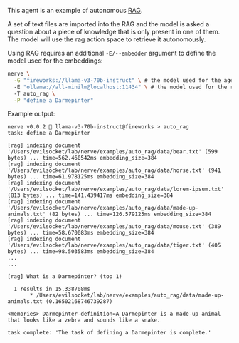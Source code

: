 This agent is an example of autonomous [RAG](https://blogs.nvidia.com/blog/what-is-retrieval-augmented-generation/). 

A set of text files are imported into the RAG and the model is asked a question about a piece of knowledge that is only present in one of them. The model will use the rag action space to retrieve it autonomously.

Using RAG requires an additional `-E/--embedder` argument to define the model used for the embeddings:

```sh
nerve \
  -G "fireworks://llama-v3-70b-instruct" \ # the model used for the agent
  -E "ollama://all-minilm@localhost:11434" \ # the model used for the rag embeddings
  -T auto_rag \
  -P "define a Darmepinter"
```

Example output:

```
nerve v0.0.2 🧠 llama-v3-70b-instruct@fireworks > auto_rag
task: define a Darmepinter

[rag] indexing document '/Users/evilsocket/lab/nerve/examples/auto_rag/data/bear.txt' (599 bytes) ... time=562.460542ms embedding_size=384
[rag] indexing document '/Users/evilsocket/lab/nerve/examples/auto_rag/data/horse.txt' (941 bytes) ... time=61.978125ms embedding_size=384
[rag] indexing document '/Users/evilsocket/lab/nerve/examples/auto_rag/data/lorem-ipsum.txt' (813 bytes) ... time=141.439417ms embedding_size=384
[rag] indexing document '/Users/evilsocket/lab/nerve/examples/auto_rag/data/made-up-animals.txt' (82 bytes) ... time=126.579125ms embedding_size=384
[rag] indexing document '/Users/evilsocket/lab/nerve/examples/auto_rag/data/mouse.txt' (389 bytes) ... time=58.670083ms embedding_size=384
[rag] indexing document '/Users/evilsocket/lab/nerve/examples/auto_rag/data/tiger.txt' (405 bytes) ... time=98.503583ms embedding_size=384
...
...

[rag] What is a Darmepinter? (top 1)

  1 results in 15.338708ms
       * /Users/evilsocket/lab/nerve/examples/auto_rag/data/made-up-animals.txt (0.16502168746739287)

<memories> Darmepinter-definition=A Darmepinter is a made-up animal that looks like a zebra and sounds like a snake.

task complete: 'The task of defining a Darmepinter is complete.'
```